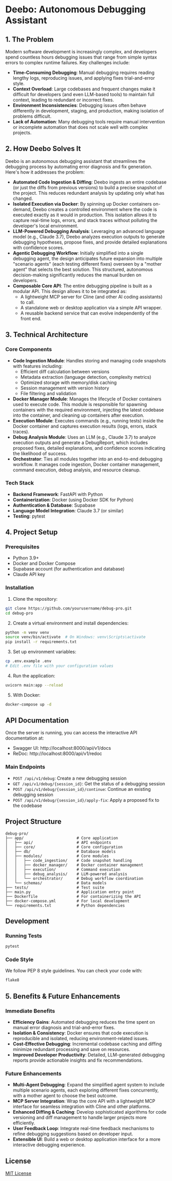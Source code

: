 # Deebo: Autonomous Debugging Assistant

## 1. The Problem

Modern software development is increasingly complex, and developers spend countless hours debugging issues that range from simple syntax errors to complex runtime failures. Key challenges include:
- **Time-Consuming Debugging**: Manual debugging requires reading lengthy logs, reproducing issues, and applying fixes trial-and-error style.
- **Context Overload**: Large codebases and frequent changes make it difficult for developers (and even LLM-based tools) to maintain full context, leading to redundant or incorrect fixes.
- **Environment Inconsistencies**: Debugging issues often behave differently in development, staging, and production, making isolation of problems difficult.
- **Lack of Automation**: Many debugging tools require manual intervention or incomplete automation that does not scale well with complex projects.

## 2. How Deebo Solves It

Deebo is an autonomous debugging assistant that streamlines the debugging process by automating error diagnosis and fix generation. Here's how it addresses the problem:

- **Automated Code Ingestion & Diffing**: Deebo ingests an entire codebase (or just the diffs from previous versions) to build a precise snapshot of the project. This reduces redundant analysis by updating only what has changed.
- **Isolated Execution via Docker**: By spinning up Docker containers on-demand, Deebo creates a controlled environment where the code is executed exactly as it would in production. This isolation allows it to capture real-time logs, errors, and stack traces without polluting the developer's local environment.
- **LLM-Powered Debugging Analysis**: Leveraging an advanced language model (e.g., Claude 3.7), Deebo analyzes execution outputs to generate debugging hypotheses, propose fixes, and provide detailed explanations with confidence scores.
- **Agentic Debugging Workflow**: Initially simplified into a single debugging agent, the design anticipates future expansion into multiple "scenario agents" (each testing different fixes) overseen by a "mother agent" that selects the best solution. This structured, autonomous decision-making significantly reduces the manual burden on developers.
- **Composable Core API**: The entire debugging pipeline is built as a modular API. This design allows it to be integrated as:
  - A lightweight MCP server for Cline (and other AI coding assistants) to call.
  - A standalone web or desktop application via a simple API wrapper.
  - A reusable backend service that can evolve independently of the front end.

## 3. Technical Architecture

### Core Components

- **Code Ingestion Module**: Handles storing and managing code snapshots with features including:
  - Efficient diff calculation between versions
  - Metadata extraction (language detection, complexity metrics)
  - Optimized storage with memory/disk caching
  - Session management with version history
  - File filtering and validation
- **Docker Manager Module**: Manages the lifecycle of Docker containers used to execute code. This module is responsible for spawning containers with the required environment, injecting the latest codebase into the container, and cleaning up containers after execution.
- **Execution Module**: Executes commands (e.g., running tests) inside the Docker container and captures execution results (logs, errors, stack traces).
- **Debug Analysis Module**: Uses an LLM (e.g., Claude 3.7) to analyze execution outputs and generate a DebugReport, which includes proposed fixes, detailed explanations, and confidence scores indicating the likelihood of success.
- **Orchestrator**: Ties all modules together into an end-to-end debugging workflow. It manages code ingestion, Docker container management, command execution, debug analysis, and resource cleanup.

### Tech Stack

- **Backend Framework**: FastAPI with Python
- **Containerization**: Docker (using Docker SDK for Python)
- **Authentication & Database**: Supabase
- **Language Model Integration**: Claude 3.7 (or similar)
- **Testing**: pytest

## 4. Project Setup

### Prerequisites

- Python 3.9+
- Docker and Docker Compose
- Supabase account (for authentication and database)
- Claude API key

### Installation

1. Clone the repository:
```bash
git clone https://github.com/yourusername/debug-pro.git
cd debug-pro
```

2. Create a virtual environment and install dependencies:
```bash
python -m venv venv
source venv/bin/activate  # On Windows: venv\Scripts\activate
pip install -r requirements.txt
```

3. Set up environment variables:
```bash
cp .env.example .env
# Edit .env file with your configuration values
```

4. Run the application:
```bash
uvicorn main:app --reload
```

5. With Docker:
```bash
docker-compose up -d
```

## API Documentation

Once the server is running, you can access the interactive API documentation at:
- Swagger UI: http://localhost:8000/api/v1/docs
- ReDoc: http://localhost:8000/api/v1/redoc

### Main Endpoints

- `POST /api/v1/debug`: Create a new debugging session
- `GET /api/v1/debug/{session_id}`: Get the status of a debugging session
- `POST /api/v1/debug/{session_id}/continue`: Continue an existing debugging session
- `POST /api/v1/debug/{session_id}/apply-fix`: Apply a proposed fix to the codebase

## Project Structure

```
debug-pro/
├── app/                       # Core application
│   ├── api/                   # API endpoints
│   ├── core/                  # Core configuration
│   ├── db/                    # Database models
│   ├── modules/               # Core modules
│   │   ├── code_ingestion/    # Code snapshot handling
│   │   ├── docker_manager/    # Docker container management
│   │   ├── execution/         # Command execution
│   │   ├── debug_analysis/    # LLM-powered analysis
│   │   └── orchestrator/      # Debug workflow coordination
│   └── schemas/               # Data models
├── tests/                     # Test suite
├── main.py                    # Application entry point
├── Dockerfile                 # For containerizing the API
├── docker-compose.yml         # For local development
└── requirements.txt           # Python dependencies
```

## Development

### Running Tests

```bash
pytest
```

### Code Style

We follow PEP 8 style guidelines. You can check your code with:

```bash
flake8
```

## 5. Benefits & Future Enhancements

### Immediate Benefits

- **Efficiency Gains**: Automated debugging reduces the time spent on manual error diagnosis and trial-and-error fixes.
- **Isolation & Consistency**: Docker ensures that code execution is reproducible and isolated, reducing environment-related issues.
- **Cost-Effective Debugging**: Incremental codebase caching and diffing minimize redundant processing and save on resources.
- **Improved Developer Productivity**: Detailed, LLM-generated debugging reports provide actionable insights and fix recommendations.

### Future Enhancements

- **Multi-Agent Debugging**: Expand the simplified agent system to include multiple scenario agents, each exploring different fixes concurrently, with a mother agent to choose the best outcome.
- **MCP Server Integration**: Wrap the core API with a lightweight MCP interface for seamless integration with Cline and other platforms.
- **Enhanced Diffing & Caching**: Develop sophisticated algorithms for code versioning and diff management to handle larger projects more efficiently.
- **User Feedback Loop**: Integrate real-time feedback mechanisms to refine debugging suggestions based on developer input.
- **Extensible UI**: Build a web or desktop application interface for a more interactive debugging experience.

## License

[MIT License](LICENSE)
